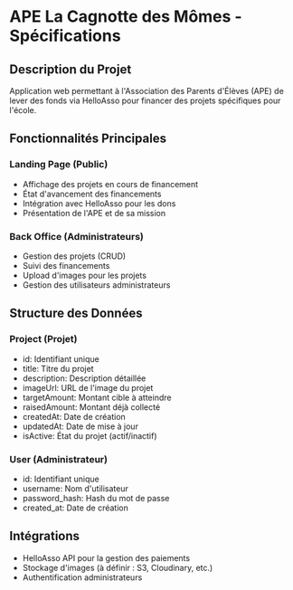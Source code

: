 # APE La Cagnotte des Mômes - Spécifications

## Description du Projet
Application web permettant à l'Association des Parents d'Élèves (APE) de lever des fonds via HelloAsso pour financer des projets spécifiques pour l'école.

## Fonctionnalités Principales

### Landing Page (Public)
- Affichage des projets en cours de financement
- État d'avancement des financements
- Intégration avec HelloAsso pour les dons
- Présentation de l'APE et de sa mission

### Back Office (Administrateurs)
- Gestion des projets (CRUD)
- Suivi des financements
- Upload d'images pour les projets
- Gestion des utilisateurs administrateurs

## Structure des Données

### Project (Projet)
- id: Identifiant unique
- title: Titre du projet
- description: Description détaillée
- imageUrl: URL de l'image du projet
- targetAmount: Montant cible à atteindre
- raisedAmount: Montant déjà collecté
- createdAt: Date de création
- updatedAt: Date de mise à jour
- isActive: État du projet (actif/inactif)

### User (Administrateur)
- id: Identifiant unique
- username: Nom d'utilisateur
- password_hash: Hash du mot de passe
- created_at: Date de création

## Intégrations
- HelloAsso API pour la gestion des paiements
- Stockage d'images (à définir : S3, Cloudinary, etc.)
- Authentification administrateurs
